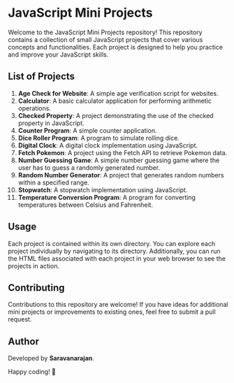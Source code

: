 # JavaScript Mini Projects

Welcome to the JavaScript Mini Projects repository! This repository contains a collection of small JavaScript projects that cover various concepts and functionalities. Each project is designed to help you practice and improve your JavaScript skills.

## List of Projects

1. **Age Check for Website**: A simple age verification script for websites.
2. **Calculator**: A basic calculator application for performing arithmetic operations.
3. **Checked Property**: A project demonstrating the use of the checked property in JavaScript.
4. **Counter Program**: A simple counter application.
5. **Dice Roller Program**: A program to simulate rolling dice.
6. **Digital Clock**: A digital clock implementation using JavaScript.
7. **Fetch Pokemon**: A project using the Fetch API to retrieve Pokemon data.
8. **Number Guessing Game**: A simple number guessing game where the user has to guess a randomly generated number.
9. **Random Number Generator**: A project that generates random numbers within a specified range.
10. **Stopwatch**: A stopwatch implementation using JavaScript.
11. **Temperature Conversion Program**: A program for converting temperatures between Celsius and Fahrenheit.


## Usage

Each project is contained within its own directory. You can explore each project individually by navigating to its directory. Additionally, you can run the HTML files associated with each project in your web browser to see the projects in action.

## Contributing

Contributions to this repository are welcome! If you have ideas for additional mini projects or improvements to existing ones, feel free to submit a pull request.

## Author

Developed by **Saravanarajan**.

Happy coding! 🚀

